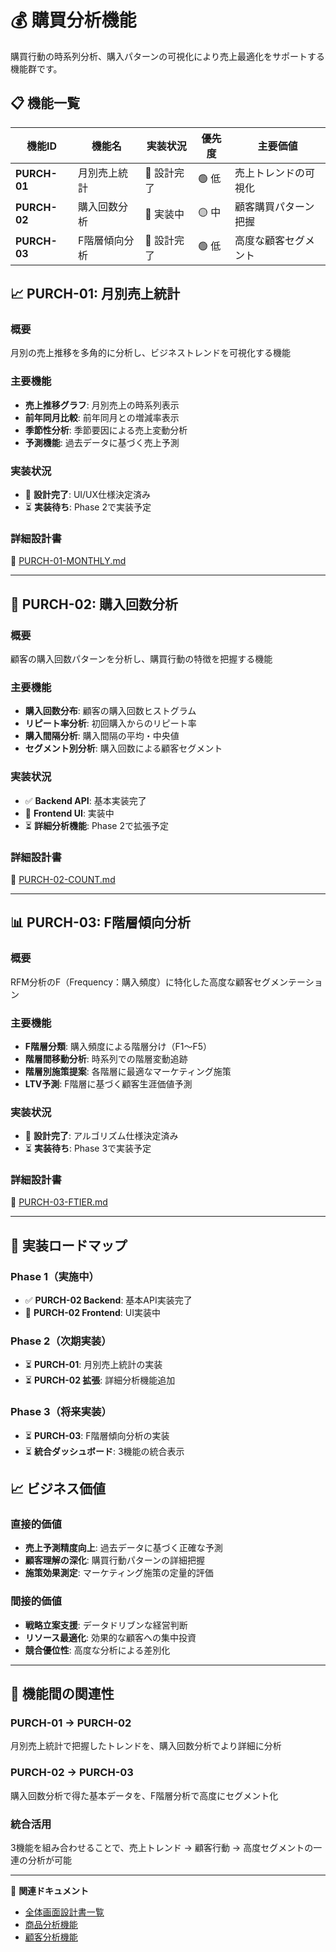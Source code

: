 # 💰 購買分析機能

購買行動の時系列分析、購入パターンの可視化により売上最適化をサポートする機能群です。

## 📋 機能一覧

| 機能ID | 機能名 | 実装状況 | 優先度 | 主要価値 |
|--------|--------|----------|--------|----------|
| **PURCH-01** | 月別売上統計 | 📝 設計完了 | 🟢 低 | 売上トレンドの可視化 |
| **PURCH-02** | 購入回数分析 | 🚧 実装中 | 🟡 中 | 顧客購買パターン把握 |
| **PURCH-03** | F階層傾向分析 | 📝 設計完了 | 🟢 低 | 高度な顧客セグメント |

## 📈 PURCH-01: 月別売上統計

### 概要
月別の売上推移を多角的に分析し、ビジネストレンドを可視化する機能

### 主要機能
- **売上推移グラフ**: 月別売上の時系列表示
- **前年同月比較**: 前年同月との増減率表示
- **季節性分析**: 季節要因による売上変動分析
- **予測機能**: 過去データに基づく売上予測

### 実装状況
- 📝 **設計完了**: UI/UX仕様決定済み
- ⏳ **実装待ち**: Phase 2で実装予定

### 詳細設計書
📄 [PURCH-01-MONTHLY.md](./PURCH-01-MONTHLY.md)

---

## 🔄 PURCH-02: 購入回数分析

### 概要
顧客の購入回数パターンを分析し、購買行動の特徴を把握する機能

### 主要機能
- **購入回数分布**: 顧客の購入回数ヒストグラム
- **リピート率分析**: 初回購入からのリピート率
- **購入間隔分析**: 購入間隔の平均・中央値
- **セグメント別分析**: 購入回数による顧客セグメント

### 実装状況
- ✅ **Backend API**: 基本実装完了
- 🚧 **Frontend UI**: 実装中
- ⏳ **詳細分析機能**: Phase 2で拡張予定

### 詳細設計書
📄 [PURCH-02-COUNT.md](./PURCH-02-COUNT.md)

---

## 📊 PURCH-03: F階層傾向分析

### 概要
RFM分析のF（Frequency：購入頻度）に特化した高度な顧客セグメンテーション

### 主要機能
- **F階層分類**: 購入頻度による階層分け（F1〜F5）
- **階層間移動分析**: 時系列での階層変動追跡
- **階層別施策提案**: 各階層に最適なマーケティング施策
- **LTV予測**: F階層に基づく顧客生涯価値予測

### 実装状況
- 📝 **設計完了**: アルゴリズム仕様決定済み
- ⏳ **実装待ち**: Phase 3で実装予定

### 詳細設計書
📄 [PURCH-03-FTIER.md](./PURCH-03-FTIER.md)

---

## 🔄 実装ロードマップ

### Phase 1（実施中）
- ✅ **PURCH-02 Backend**: 基本API実装完了
- 🚧 **PURCH-02 Frontend**: UI実装中

### Phase 2（次期実装）
- ⏳ **PURCH-01**: 月別売上統計の実装
- ⏳ **PURCH-02 拡張**: 詳細分析機能追加

### Phase 3（将来実装）
- ⏳ **PURCH-03**: F階層傾向分析の実装
- ⏳ **統合ダッシュボード**: 3機能の統合表示

## 📈 ビジネス価値

### 直接的価値
- **売上予測精度向上**: 過去データに基づく正確な予測
- **顧客理解の深化**: 購買行動パターンの詳細把握
- **施策効果測定**: マーケティング施策の定量的評価

### 間接的価値
- **戦略立案支援**: データドリブンな経営判断
- **リソース最適化**: 効果的な顧客への集中投資
- **競合優位性**: 高度な分析による差別化

---

## 🎯 機能間の関連性

### PURCH-01 → PURCH-02
月別売上統計で把握したトレンドを、購入回数分析でより詳細に分析

### PURCH-02 → PURCH-03
購入回数分析で得た基本データを、F階層分析で高度にセグメント化

### 統合活用
3機能を組み合わせることで、売上トレンド → 顧客行動 → 高度セグメントの一連の分析が可能

---

📄 **関連ドキュメント**
- [全体画面設計書一覧](../README.md)
- [商品分析機能](../product-analysis/README.md)
- [顧客分析機能](../customer-analysis/README.md)